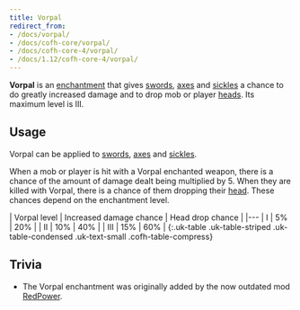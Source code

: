 ```yaml
---
title: Vorpal
redirect_from:
- /docs/vorpal/
- /docs/cofh-core/vorpal/
- /docs/cofh-core-4/vorpal/
- /docs/1.12/cofh-core-4/vorpal/
---
```


**Vorpal** is an [enchantment](https://minecraft.wiki/w/Enchanting) that
gives [swords](https://minecraft.wiki/w/Sword),
[axes](https://minecraft.wiki/w/Axe) and
[sickles](../../thermal-foundation/sickles/) a chance to do greatly increased
damage and to drop mob or player
[heads](https://minecraft.wiki/w/Mob_head). Its maximum level is III.


Usage
-----

Vorpal can be applied to [swords](https://minecraft.wiki/w/Sword),
[axes](https://minecraft.wiki/w/Axe) and
[sickles](../../thermal-foundation/sickles/).

When a mob or player is hit with a Vorpal enchanted weapon, there is a chance of
the amount of damage dealt being multiplied by 5. When they are killed with
Vorpal, there is a chance of them dropping their
[head](https://minecraft.wiki/w/Head). These chances depend on the
enchantment level.

| Vorpal level | Increased damage chance | Head drop chance |
|---
| I | 5% | 20% |
| II | 10% | 40% |
| III | 15% | 60% |
{:.uk-table .uk-table-striped .uk-table-condensed .uk-text-small .cofh-table-compress}


Trivia
------

* The Vorpal enchantment was originally added by the now outdated mod
  [RedPower](http://www.eloraam.com/).
